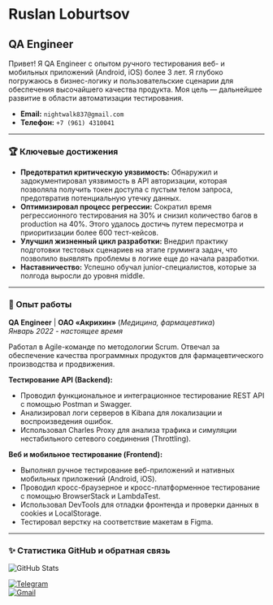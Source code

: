 # Ruslan Loburtsov
## QA Engineer

Привет! Я QA Engineer с опытом ручного тестирования веб- и мобильных приложений (Android, iOS) более 3 лет. Я глубоко погружаюсь в бизнес-логику и пользовательские сценарии для обеспечения высочайшего качества продукта. Моя цель — дальнейшее развитие в области автоматизации тестирования.

* **Email:** `nightwalk837@gmail.com`
* **Телефон:** `+7 (961) 4310041`

---

### 🏆 Ключевые достижения

* **Предотвратил критическую уязвимость:** Обнаружил и задокументировал уязвимость в API авторизации, которая позволяла получить токен доступа с пустым телом запроса, предотвратив потенциальную утечку данных.
* **Оптимизировал процесс регрессии:** Сократил время регрессионного тестирования на 30% и снизил количество багов в production на 40%. Этого удалось достичь путем пересмотра и приоритизации более 600 тест-кейсов.
* **Улучшил жизненный цикл разработки:** Внедрил практику подготовки тестовых сценариев на этапе груминга задач, что позволило выявлять проблемы в логике еще до начала разработки.
* **Наставничество:** Успешно обучал junior-специалистов, которые за полгода выросли до уровня middle.

---

### 💼 Опыт работы

**QA Engineer** | **ОАО «Акрихин»** (_Медицина, фармацевтика_)
<br>_Январь 2022 - настоящее время_

Работал в Agile-команде по методологии Scrum. Отвечал за обеспечение качества программных продуктов для фармацевтического производства и продвижения.

**Тестирование API (Backend):**
* Проводил функциональное и интеграционное тестирование REST API с помощью Postman и Swagger.
* Анализировал логи серверов в Kibana для локализации и воспроизведения ошибок.
* Использовал Charles Proxy для анализа трафика и симуляции нестабильного сетевого соединения (Throttling).

**Веб и мобильное тестирование (Frontend):**
* Выполнял ручное тестирование веб-приложений и нативных мобильных приложений (Android, iOS).
* Проводил кросс-браузерное и кросс-платформенное тестирование с помощью BrowserStack и LambdaTest.
* Использовал DevTools для отладки фронтенда и проверки данных в cookies и LocalStorage.
* Тестировал верстку на соответствие макетам в Figma.

---

### ✨ Статистика GitHub и обратная связь
![GitHub Stats](https://github-readme-stats.vercel.app/api?username=nightwalk837&show_icons=true&theme=github_dark)

[![Telegram](https://img.shields.io/badge/Telegram-2CA5E0?style=for-the-badge&logo=telegram&logoColor=white)](https://t.me/sugaknife)  
[![Gmail](https://img.shields.io/badge/Gmail-D14836?style=for-the-badge&logo=gmail&logoColor=white)](mailto:nightwalk837@gmail.com)
